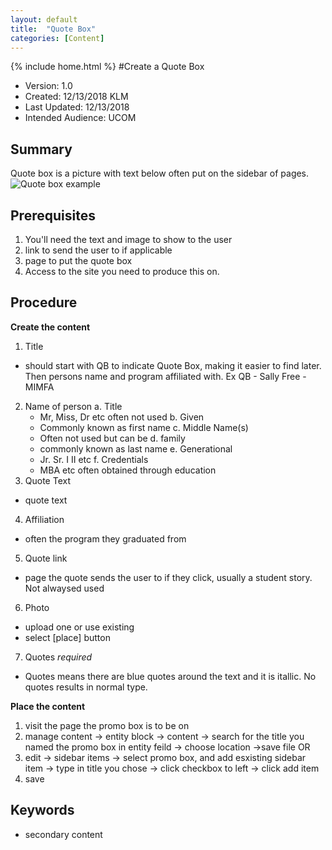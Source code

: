 ```yaml
---
layout: default
title:  "Quote Box"
categories: [Content]
---
```

{% include home.html %}
#Create a Quote Box
* Version: 1.0
* Created: 12/13/2018 KLM
* Last Updated: 12/13/2018
* Intended Audience: UCOM

## Summary

Quote box is a picture with text below often put on the sidebar of pages.
![Quote box example](images/quote_box_example.png "Quote Box Example")


## Prerequisites
1. You'll need the text and image to show to the user
2. link to send the user to if applicable
3. page to put the quote box
4. Access to the site you need to produce this on.


## Procedure
**Create the content**
 1. Title
 - should start with QB to indicate Quote Box, making it easier to find later. Then persons name and program affiliated with. Ex QB - Sally Free - MIMFA
 2. Name of person
    a. Title
    - Mr, Miss, Dr etc often not used
    b. Given
    - Commonly known as first name
    c. Middle Name(s)
    - Often not used but can be
    d. family
    - commonly known as last name
    e. Generational
    - Jr. Sr. I II etc
    f. Credentials
    - MBA etc often obtained through education
 3. Quote Text
 - quote text
 4. Affiliation
 - often the program they graduated from
 5. Quote link
 - page the quote sends the user to if they click, usually a student story. Not alwaysed used
 6. Photo
 - upload one or use existing
 - select [place] button
 7. Quotes _required_
 - Quotes means there are blue quotes around the text and it is itallic. No quotes results in normal type.

**Place the content**
 1. visit the page the promo box is to be on
 2. manage content -> entity block -> content -> search for the title you named the promo box in entity feild -> choose location ->save file
 OR
 2. edit -> sidebar items -> select promo box, and add esxisting sidebar item -> type in title you chose -> click checkbox to left -> click add item
 3. save

## Keywords

* secondary content

